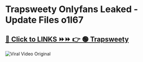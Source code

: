 
 # Trapsweety Onlyfans Leaked - Update Files o1l67

## <h2><a href="https://clipsfans.com/Trapsweety&ref=git">🔗 Click to LINKS ⏩⏩ 👉 🟢 Trapsweety </a></h2>

<a href="https://clipsfans.com/Trapsweety&ref=git" rel="nofollow" data-target="animated-image.originalLink"><img src="https://i.ibb.co.com/xMMVF88/686577567.gif" alt="Viral Video Original" style="max-width: 100%; display: inline-block;" data-target="animated-image.originalImage"></a>


